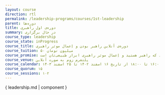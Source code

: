```yaml
---
layout: course
direction: rtl
permalink: /leadership-programs/courses/1st-leadership
parent: دوره‌ها
title: دوره‌ی اول راهبری
summary: در حال برگزاری
course_type: leadership
course_state: inProgress
course_title: دوره‌ی آنلاین راهبر بودن و اِعمال موثر راهبری
course_tuition: ۵۰ میلیون تومان
course_promise: شما در حالی دوره را ترک می‌کنید که راهبر هستید و اِعمال موثر راهبری ابراز طبیعی‌تان است
course_venue: پلتفرم زوم به صورت آنلاین
course_calendar: شنبه‌ها ۱۷:۳۰ تا ۱۹:۳۰ و چهارشنبه‌ها ۱۶:۰۰ تا ۱۸:۰۰ از تاریخ ۱۶ اسفند ۱۴۰۲ تا ۲۵ اسفند ۱۴۰۳
course_quorum: ۱۵
course_sessions: ۱۰۲
---
```


{ leadership.md | component }
